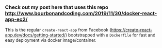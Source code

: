 ### Check out my post here that uses this repo http://www.bourbonandcoding.com/2019/11/30/docker-react-app-ec2/

This is the regular `create-react-app` from Facebook (https://create-react-app.dev/docs/getting-started/) bootstrapped with a `Dockerfile` for fast and easy deployment via docker image/container. 
